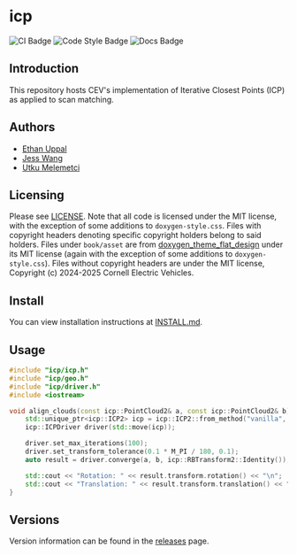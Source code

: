 # icp

![CI Badge](https://github.com/cornellev/icp/actions/workflows/ci.yaml/badge.svg)
![Code Style Badge](https://github.com/cornellev/icp/actions/workflows/lint.yaml/badge.svg)
![Docs Badge](https://github.com/cornellev/icp/actions/workflows/docs.yaml/badge.svg)

## Introduction
This repository hosts CEV's implementation of Iterative Closest Points (ICP) as applied to scan matching.

## Authors
- [Ethan Uppal](https://www.ethanuppal.com)
- [Jess Wang](https://github.com/jesswang7)
- [Utku Melemetci](https://utku.sh)

## Licensing
Please see [LICENSE](LICENSE). Note that all code is licensed under the MIT license, with the exception of some additions to `doxygen-style.css`. Files with copyright headers denoting specific copyright holders belong to said holders. Files under `book/asset` are from [doxygen_theme_flat_design](https://github.com/kcwongjoe/doxygen_theme_flat_design) under its MIT license (again with the exception of some additions to `doxygen-style.css`). Files without copyright headers are under the MIT license, Copyright (c) 2024-2025 Cornell Electric Vehicles.

## Install
You can view installation instructions at [INSTALL.md](INSTALL.md).

## Usage
```cpp
#include "icp/icp.h"
#include "icp/geo.h"
#include "icp/driver.h"
#include <iostream>

void align_clouds(const icp::PointCloud2& a, const icp::PointCloud2& b) {
    std::unique_ptr<icp::ICP2> icp = icp::ICP2::from_method("vanilla", icp::Config()).value();
    icp::ICPDriver driver(std::move(icp));

    driver.set_max_iterations(100);
    driver.set_transform_tolerance(0.1 * M_PI / 180, 0.1);
    auto result = driver.converge(a, b, icp::RBTransform2::Identity());

    std::cout << "Rotation: " << result.transform.rotation() << "\n";
    std::cout << "Translation: " << result.transform.translation() << "\n";
}
```

<!-- ## Usage and Documentation
We host the usage information and documentation at [cornellev.github.io/icp/](https://cornellev.github.io/icp/).
Please see there for information on how to download and how to use or extend the library.

You can build the documentation yourself locally with `make docs`.
The main page will be located at `docs/index.html` relative to the project root. -->

## Versions
Version information can be found in the [releases](https://github.com/cornellev/icp/releases) page.

